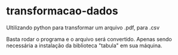 # transformacao-dados
Ultilizando python para transformar um arquivo .pdf, para .csv

Basta rodar o programa e o arquivo será convertido.
Apenas sendo necessária a instalação da biblioteca "tabula" em sua máquina.
